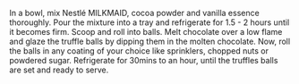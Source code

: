 In a bowl, mix Nestlé MILKMAID, cocoa powder and vanilla essence thoroughly.
Pour the mixture into a tray and refrigerate for 1.5 - 2 hours until it becomes firm. Scoop and roll into balls.
Melt chocolate over a low flame and glaze the truffle balls by dipping them in the molten chocolate. Now, roll the balls in any coating of your choice like sprinklers, chopped nuts or powdered sugar.
Refrigerate for 30mins to an hour, until the truffles balls are set and ready to serve.
